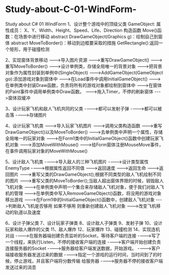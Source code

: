 # Study-about-C-01-WindForm-
Study about C# 01 WindForm 
1、设计整个游戏中的顶级父类
	GameObject:
		属性成员：
			X、Y、Width、Height、Speed、Life、Direction
		构造函数
		Move()函数：在场景中进行移动
		abstract DrawGameObject(Graphics g)：绘制自己到窗体
		abstract MoveToBorder()：移动到边框要采取的措施
		GetRectangle():返回一个矩形，用于碰撞检测
		
		
2、实现窗体背景移动
	--->导入图片资源
	--->重写DrawGameObject()
	--->重写MoveToBorder()
	--->设计单例类，存储全局唯一的背景对象
		--->把背景对象作为属性封装到单例中(SingleObject)
		--->AddGameObject(GameObject go):添加游戏对象到窗体中
		--->在Load事件中调用InitialGameObject()
		--->在单例类中封装Draw函数，负责将所有的游戏对象都绘制到窗体中
		--->在窗体的Paint事件中调用单例类中Draw函数。
		--->拖入Timer，不停的刷新窗体
		--->窗体双缓冲



	
3、设计玩家飞机和敌人飞机共同的父类
	---->都可以发射子弹
	---->都可以被击落
	---->存储图片
	
	
	
4、设计玩家飞机类
	--->导入玩家飞机图片
	--->调用父类构造函数
	--->重写DrawGameObject()以及MoveToBorder()
	--->去单例类中声明一个属性，存储全局唯一的玩家对象
	--->在Form1类中的InitialGameObject()函数中创建玩家飞机对象
	--->添加MoveWithMouse()
	--->给Form窗体注册MouseMove事件，在事件调用玩家对象的MoveWithMouse()
	
	
	
5、设计敌人飞机类
	---->导入敌人的三种飞机图片
	---->设计类型属性 EnemyType
	---->根据属性返回不同值
		--->返回速度
		--->返回生命
		--->返回图片
	--->重写父类的DrawGameObject();根据不同类型的敌人飞机绘制不同的图片
    --->重写父类的MoveToBorder();当敌人超出窗体界限的时候，销毁敌人飞机对象
	--->在单例类中声明一个集合来存储敌人飞机对象，便于我们对敌人飞机的管理
	--->在单例类中写入RemoveGameObject()函数，将没用的游戏对象移出游戏
	--->在Form1中的InitialGameObject()函数中，创建敌人飞机对象
	--->判断敌人飞机是否够用 如果不够用 则重新创建敌人飞机对象
	--->改变飞机移动的轨道以及速度
	
	
6、设计子弹父类
7、设计玩家子弹类
8、设计敌人子弹类
9、发射子弹
10、设计玩家和敌人爆炸的父类
11、敌人爆炸
12、玩家爆炸
13、碰撞检测
14、实现连机对战
		---->在服务器端创建负责监听的Socket，等待客户端的连接
		---->写了一个线程，来执行Listen，不停的接收客户端的连接
		---->客户端开始创建负责连接服务器的Socket
		---->服务器给客户端发送数据，开始游戏。
		---->客户端接收服务器发送过来的数据
		---->指定一个游戏的运行时间，当时间到了的时候，停止游戏，并且客户端将分数传输
		给服务器
		---->服务器不停的接收客户端发送过来的消息

















